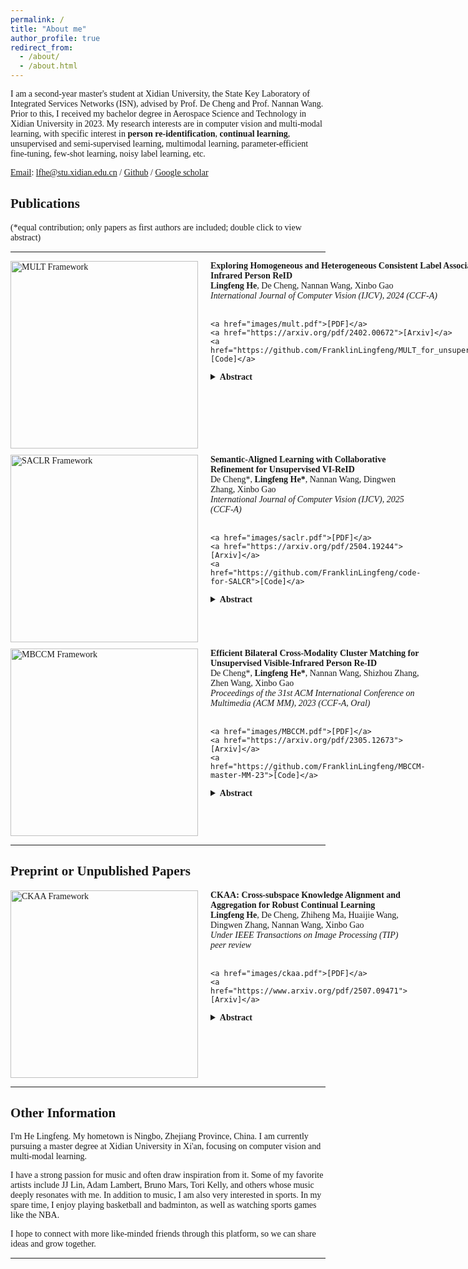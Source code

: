 ```yaml
---
permalink: /
title: "About me"
author_profile: true
redirect_from: 
  - /about/
  - /about.html
---
```


<style>
body {
    font-family: "Times New Roman", Times, serif;
}
</style>

I am a second-year master's student at Xidian University, the State Key Laboratory of Integrated Services  Networks (ISN), advised by Prof. De Cheng and Prof. Nannan Wang. Prior to this, I received my bachelor degree in Aerospace Science and Technology in Xidian University in 2023. My research interests are in computer vision and multi-modal learning, with specific interest in **person re-identification**, **continual learning**, unsupervised and semi-supervised learning, multimodal learning, parameter-efficient fine-tuning, few-shot learning, noisy label learning, etc.

[Email](lfhe@stu.xidian.edu.cn): lfhe@stu.xidian.edu.cn / [Github](https://github.com/FranklinLingfeng) / [Google scholar](https://scholar.google.com/citations?user=bUCPpbAAAAAJ&hl=zh-CN)

## Publications 

(*equal contribution; only papers as first authors are included; double click to view abstract)

---

<div style="display: flex; align-items: flex-start; margin-top: 10px;">
  <img src="images/mult.png" alt="MULT Framework" width="300" style="margin-right: 20px;">
  
  <div>
    <strong>Exploring Homogeneous and Heterogeneous Consistent Label Associations for Unsupervised Visible-Infrared Person ReID</strong><br>
    <strong>Lingfeng He</strong>, De Cheng, Nannan Wang, Xinbo Gao<br>
    <em>International Journal of Computer Vision (IJCV), 2024 (CCF-A)</em><br><br>

    <a href="images/mult.pdf">[PDF]</a> 
    <a href="https://arxiv.org/pdf/2402.00672">[Arxiv]</a> 
    <a href="https://github.com/FranklinLingfeng/MULT_for_unsupervised_visible_infrared_ReID">[Code]</a>

  <details style="margin-top:10px;">
    <summary><strong>Abstract</strong></summary>
    <div style="background-color: #f5f5f5; padding: 10px; border-radius: 5px; border: 1px solid #ddd; font-size: 0.85em; line-height: 1.3;">
      Unsupervised visible-infrared person re-identification (USL-VI-ReID) endeavors to retrieve pedestrian images of the same identity from different modalities without annotations. While prior work focuses on establishing cross-modality pseudolabel associations to bridge the modality-gap, they ignore maintaining the instance-level homogeneous and heterogeneous consistency between the feature space and the pseudo-label space, resulting in coarse associations. In response, we introduce
a Modality-Unified Label Transfer (MULT) module that simultaneously accounts for both homogeneous and heterogeneous fine-grained instance-level structures, yielding high-quality cross-modality label associations. It models both homogeneous and heterogeneous affinities, leveraging them to quantify the inconsistency between the pseudo-label space and the feature space, subsequently minimizing it. The proposed MULT ensures that the generated pseudo-labels maintain alignment across modalities while upholding structural consistency within intra-modality. Additionally, a straightforward plug-and-play Online Cross-memory Label Refinement (OCLR) module is proposed to further mitigate the side effects of noisy pseudo-labels while simultaneously aligning different modalities, coupled with an Alternative Modality-Invariant Representation Learning (AMIRL) framework. Experiments demonstrate that our proposed method outperforms existing state-of-the-art USL-VIReID methods, highlighting the superiority of our MULT in comparison to other cross-modality association methods. 
    </div>
  </details>
  </div>
</div>


<div style="display: flex; align-items: flex-start; margin-top: 10px;">
  <img src="images/saclr.png" alt="SACLR Framework" width="300" style="margin-right: 20px;">
  
  <div>
    <strong>Semantic-Aligned Learning with Collaborative Refinement for Unsupervised VI-ReID</strong><br>
    De Cheng*, <strong>Lingfeng He*</strong>, Nannan Wang, Dingwen Zhang, Xinbo Gao<br>
    <em>International Journal of Computer Vision (IJCV), 2025 (CCF-A)</em><br><br>

    <a href="images/saclr.pdf">[PDF]</a> 
    <a href="https://arxiv.org/pdf/2504.19244">[Arxiv]</a> 
    <a href="https://github.com/FranklinLingfeng/code-for-SALCR">[Code]</a>

  <details style="margin-top:10px;">
    <summary><strong>Abstract</strong></summary>
    <div style="background-color: #f5f5f5; padding: 10px; border-radius: 5px; border: 1px solid #ddd; font-size: 0.85em; line-height: 1.3;">
      Unsupervised visible-infrared person re-identification (USL-VI-ReID) seeks to match pedestrian images of the same individual across different modalities without human annotations for model learning. Previous methods unify pseudo-labels of cross-modality images through label association algorithms and then design contrastive learning framework for global feature learning. However, these methods overlook the cross-modality variations in feature representation and pseudo-label distributions brought by fine-grained patterns. This insight results in insufficient modality-shared learning when only global features are optimized. To address this issue, we propose a Semantic-Aligned Learning with Collaborative Refinement (SALCR) framework, which builds up optimization objective for specific fine-grained patterns emphasized by each modality, thereby achieving complementary alignment between the label distributions of different modalities. Specifically, we first introduce a Dual Association with Global Learning (DAGI) module to unify the pseudo-labels of cross-modality instances in a bi-directional manner. Afterward, a Fine-Grained Semantic-Aligned Learning (FGSAL) module is carried out to explore part-level semantic-aligned patterns emphasized by each modality from cross-modality instances. Optimization objective is then formulated based on the semantic-aligned features and their corresponding label space. To alleviate the side-effects arising from noisy pseudo-labels, we propose a Global-Part Collaborative Refinement (GPCR) module to mine reliable positive sample sets for the global and part features dynamically and optimize the inter-instance relationships. Extensive experiments demonstrate the effectiveness of the proposed method, which achieves superior performances to state-of-the-art methods.
    </div>
  </details>
  </div>
</div>


<div style="display: flex; align-items: flex-start; margin-top: 10px;">
  <img src="images/MBCCM.png" alt="MBCCM Framework" width="300" style="margin-right: 20px;">
  
  <div>
    <strong>Efficient Bilateral Cross-Modality Cluster Matching for Unsupervised Visible-Infrared Person Re-ID</strong><br>
    De Cheng*, <strong>Lingfeng He*</strong>, Nannan Wang, Shizhou Zhang, Zhen Wang, Xinbo Gao<br>
    <em>Proceedings of the 31st ACM International Conference on Multimedia (ACM MM), 2023 (CCF-A, Oral)</em><br><br>

    <a href="images/MBCCM.pdf">[PDF]</a> 
    <a href="https://arxiv.org/pdf/2305.12673">[Arxiv]</a> 
    <a href="https://github.com/FranklinLingfeng/MBCCM-master-MM-23">[Code]</a>

  <details style="margin-top:10px;">
    <summary><strong>Abstract</strong></summary>
    <div style="background-color: #f5f5f5; padding: 10px; border-radius: 5px; border: 1px solid #ddd; font-size: 0.85em; line-height: 1.3;">
      Unsupervised visible-infrared person re-identification (USL-VI-ReID) aims to match pedestrian images of the same identity from different modalities without annotations. Existing works mainly focus on alleviating the modality gap by aligning instance-level features of the unlabeled samples. However, the relationships between cross-modality clusters are not well explored. To this end, we propose a novel bilateral cluster matching-based learning framework to reduce the modality gap by matching cross-modality clusters. Specifically, we design a Many-to-many Bilateral Cross-Modality Cluster Matching (MBCCM) algorithm through optimizing the maximum matching problem in a bipartite graph. Then, the matched pairwise clusters utilize shared visible and infrared pseudo-labels during the model training. Under such a supervisory signal, a Modality-Specific and Modality-Agnostic (MSMA) contrastive learning framework is proposed to align features jointly at a cluster-level. Meanwhile, the cross-modality Consistency Constraint (CC) is proposed to explicitly reduce the large modality discrepancy. Extensive experiments on the public SYSU-MM01 and RegDB datasets demonstrate the effectiveness of the proposed method, surpassing state-of-the-art approaches by a large margin of 8.76% mAP on average.
    </div>
  </details>
  </div>
</div>

---

## Preprint or Unpublished Papers

<div style="display: flex; align-items: flex-start; margin-top: 10px;">
  <img src="images/ckaa.png" alt="CKAA Framework" width="300" style="margin-right: 20px;">
  
  <div>
    <strong>CKAA: Cross-subspace Knowledge Alignment and Aggregation for Robust Continual Learning</strong><br>
    <strong>Lingfeng He</strong>, De Cheng, Zhiheng Ma, Huaijie Wang, Dingwen Zhang, Nannan Wang, Xinbo Gao<br>
    <em>Under IEEE Transactions on Image Processing (TIP) peer review</em><br><br>

    <a href="images/ckaa.pdf">[PDF]</a> 
    <a href="https://www.arxiv.org/pdf/2507.09471">[Arxiv]</a> 

  <details style="margin-top:10px;">
    <summary><strong>Abstract</strong></summary>
    <div style="background-color: #f5f5f5; padding: 10px; border-radius: 5px; border: 1px solid #ddd; font-size: 0.85em; line-height: 1.3;">
      Abstract—Continual Learning (CL) empowers AI models to continuously learn from sequential task streams. Recently, parameter-efficient fine-tuning (PEFT)-based CL methods have garnered increasing attention due to their superior performance. They typically allocate a unique sub-module for learning each task, with a task recognizer to select the appropriate submodules for testing images. However, due to the feature subspace misalignment from independently trained sub-modules, these methods tend to produce ambiguous decisions under misleading task-ids. To address this, we propose Cross-subspace Knowledge Alignment and Aggregation (CKAA), a novel framework that enhances model robustness against misleading task-ids through two key innovations: (1) Dual-level Knowledge Alignment (DKA): By aligning intra-class feature distributions across different subspaces and learning a robust global classifier through a feature simulation process, DKA enables the model to distinguish features from both correct and incorrect subspaces during training. (2) Task-Confidence-guided Mixture of Adapters (TC-MoA): A robust inference scheme that adaptively aggregates task-specific knowledge from relevant sub-modules based on task-confidence scores, avoiding overconfidence in misleading task-id predictions. Extensive experiments demonstrate that CKAA outperforms existing PEFT-based CL methods.
    </div>
  </details>
  </div>
</div>

---

## Other Information

I'm He Lingfeng. My hometown is Ningbo, Zhejiang Province, China. I am currently pursuing a master degree at Xidian University in Xi'an, focusing on computer vision and multi-modal learning.

I have a strong passion for music and often draw inspiration from it. Some of my favorite artists include JJ Lin, Adam Lambert, Bruno Mars, Tori Kelly, and others whose music deeply resonates with me.
In addition to music, I am also very interested in sports. In my spare time, I enjoy playing basketball and badminton, as well as watching sports games like the NBA.

I hope to connect with more like-minded friends through this platform, so we can share ideas and grow together.

---
